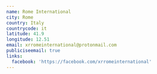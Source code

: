 ```yaml
---
name: Rome International
city: Rome
country: Italy
countrycode: it
latitude: 41.9
longitude: 12.51
email: xrromeinternational@protonmail.com
publiciseemail: true
links:
  facebook: 'https://facebook.com/xrromeinternational'
---
```


